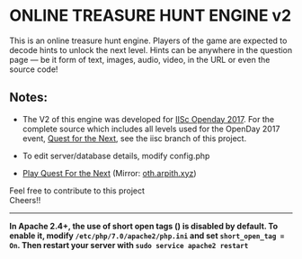 ONLINE TREASURE HUNT ENGINE v2
===========================
This is an online treasure hunt engine. Players of the game are expected to decode hints to unlock the next level. Hints can be anywhere in the question page — be it form of text, images, audio, video, in the URL or even the source code!

Notes:
-----------
* The V2 of this engine was developed for <a href="http://events.csa.iisc.ac.in/openday2017/" target="_blank">IISc Openday 2017</a>. For the complete source which includes all levels used for the OpenDay 2017 event, <a href="http://events.csa.iisc.ac.in/openday2017/questfordnext/" target="_blank"> Quest for the Next</a>, see the iisc branch of this project.   

* To edit server/database details, modify config.php
   
* <a href="http://events.csa.iisc.ac.in/openday2017/questfordnext/" target="_blank">Play Quest For the Next</a> (Mirror: <a href="http://oth.arpith.xyz/" target="_blank">oth.arpith.xyz</a>)

Feel free to contribute to this project   
Cheers!!

---
<b>In Apache 2.4+, the use of short open tags (<? ?>) is disabled by default. To enable it, modify `/etc/php/7.0/apache2/php.ini` and set `short_open_tag = On`. Then restart your server with `sudo service apache2 restart`</b>
